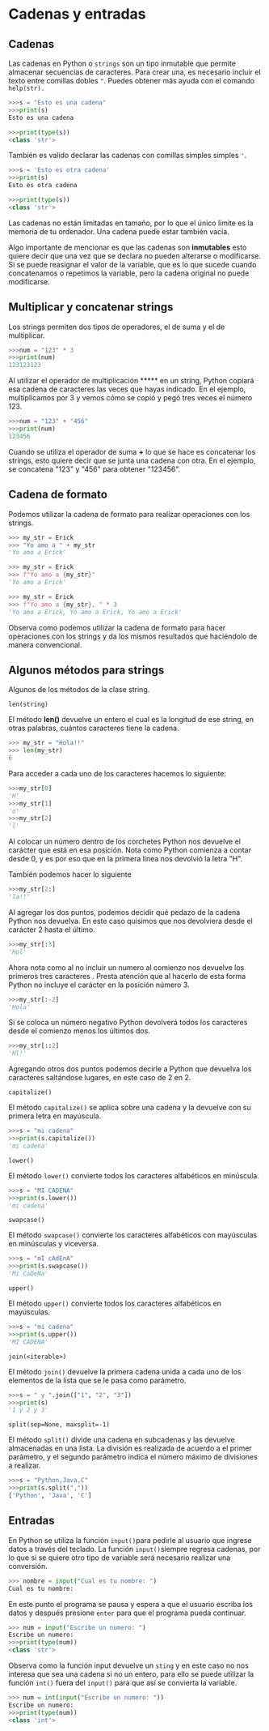 # Cadenas y entradas

## Cadenas

Las cadenas en Python o `strings` son un tipo inmutable que permite almacenar secuencias de caracteres. Para crear una, es necesario incluir el texto entre comillas dobles `"`. Puedes obtener más ayuda con el comando `help(str).`

```python
>>>s = "Esto es una cadena"
>>>print(s)
Esto es una cadena

>>>print(type(s))
<class 'str'>
```

También es valido declarar las cadenas con comillas simples simples `'`.

```python
>>>s = 'Esto es otra cadena'
>>>print(s)        
Esto es otra cadena

>>>print(type(s)) 
<class 'str'>
```

Las cadenas no están limitadas en tamaño, por lo que el único límite es la memoria de tu ordenador. Una cadena puede estar también vacía.

Algo importante de mencionar es que las cadenas son **inmutables** esto quiere decir que una vez que se declara no pueden alterarse o modificarse. Si se puede reasignar el valor de la variable, que es lo que sucede cuando concatenamos o repetimos la variable, pero la cadena original no puede modificarse. 

## Multiplicar y concatenar strings

Los strings permiten dos tipos de operadores, el de suma y el de multiplicar.

```python
>>>num = "123" * 3
>>>print(num)
123123123
```

Al utilizar el operador de multiplicación ***** en un string, Python copiará esa cadena de caracteres las veces que hayas indicado. En el ejemplo, multiplicamos por 3 y vemos cómo se copió y pegó tres veces el número 123. 

```python
>>>num = "123" + "456"
>>>print(num)
123456
```

Cuando se utiliza el operador de suma **+** lo que se hace es concatenar los strings, esto quiere decir que se junta una cadena con otra. En el ejemplo, se concatena "123" y "456" para obtener "123456".

## Cadena de formato

Podemos utilizar la cadena de formato para realizar operaciones con los strings.

```python
>>> my_str = Erick
>>> "Yo amo a " + my_str
'Yo amo a Erick'

>>> my_str = Erick
>>> f"Yo amo a {my_str}"
'Yo amo a Erick'

>>> my_str = Erick
>>> f"Yo amo a {my_str}, " * 3
'Yo amo a Erick, Yo amo a Erick, Yo amo a Erick'
```

Observa como podemos utilizar la cadena de formato para hacer operaciones con los strings y da los mismos resultados que haciéndolo de manera convencional.

## Algunos métodos para strings

Algunos de los métodos de la clase string.

`len(string)`

El método **len()** devuelve un entero el cual es la longitud de ese string, en otras palabras, cuántos caracteres tiene la cadena. 

```python
>>> my_str = "Hola!!"
>>> len(my_str)
6
```

Para acceder a cada uno de los caracteres hacemos lo siguiente:

```python
>>>my_str[0]
'H'
>>>my_str[1]
'o'
>>>my_str[2]
'l'
```

Al colocar un número dentro de los corchetes Python nos devuelve el carácter que está en esa posición. Nota como Python comienza a contar desde 0, y es por eso que en la primera línea nos devolvió la letra "H". 

También podemos hacer lo siguiente 

```python
>>>my_str[2:]
'la!!'
```

Al agregar los dos puntos, podemos decidir qué pedazo de la cadena Python nos devuelva. En este caso quisimos que nos devolviera desde el carácter 2 hasta el último. 

```python
>>>my_str[:3]
'Hol'
```

Ahora nota como al no incluir un numero al comienzo nos devuelve los primeros tres caracteres . Presta atención que al hacerlo de esta forma Python no incluye el carácter en la posición número 3. 

```python
>>>my_str[:-2]
'Hola'
```

Si se coloca un número negativo Python devolverá todos los caracteres desde  el comienzo menos los últimos dos. 

```python
>>>my_str[::2]
'Hl!'
```

Agregando otros dos puntos podemos decirle a Python que devuelva los caracteres saltándose lugares, en este caso de 2 en 2.

`capitalize()`

El método `capitalize()` se aplica sobre una cadena y la devuelve con su primera letra en mayúscula.

```python
>>>s = "mi cadena"
>>>print(s.capitalize()) 
'mi cadena'
```

`lower()`

El método `lower()` convierte todos los caracteres alfabéticos en minúscula.

```python
>>>s = "MI CADENA"
>>>print(s.lower())
'mi cadena'
```

`swapcase()`

El método `swapcase()` convierte los caracteres alfabéticos con mayúsculas en minúsculas y viceversa.

```python
>>>s = "mI cAdEnA"
>>>print(s.swapcase()) 
'Mi CaDeNa'
```

`upper()`

El método `upper()` convierte todos los caracteres alfabéticos en mayúsculas.

```python
>>>s = "mi cadena"
>>>print(s.upper())
'MI CADENA'
```

`join(<iterable>)`

El método `join()` devuelve la primera cadena unida a cada uno de los elementos de la lista que se le pasa como parámetro.

```python
>>>s = " y ".join(["1", "2", "3"])
>>>print(s)
'1 y 2 y 3'
```

`split(sep=None, maxsplit=-1)`

El método `split()` divide una cadena en subcadenas y las devuelve almacenadas en una lista. La división es realizada de acuerdo a el primer parámetro, y el segundo parámetro indica el número máximo de divisiones a realizar.

```python
>>>s = "Python,Java,C"
>>>print(s.split(","))
['Python', 'Java', 'C']
```

## Entradas

En Python se utiliza la función `input()`para pedirle al usuario que ingrese datos a través del teclado. La función `input()`siempre regresa cadenas, por lo que si se quiere otro tipo de variable será necesario realizar una conversión.

```python
>>> nombre = input("Cual es tu nombre: ")
Cual es tu nombre:
```

En este punto el programa se pausa y espera a que el usuario escriba los datos y después presione `enter` para que el programa pueda continuar.

```python
>>> num = input("Escribe un numero: ")
Escribe un numero: 
>>>print(type(num))
<class 'str'>
```

Observa como la función input devuelve un `sting` y en este caso no nos interesa que sea una cadena si no un entero, para ello se puede utilizar la función `int()` fuera del `input()` para que así se convierta la variable.

```python
>>> num = int(input("Escribe un numero: "))
Escribe un numero: 
>>>print(type(num))
<class 'int'>
```

